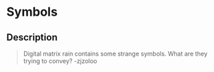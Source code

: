 # Symbols
## Description
> Digital matrix rain contains some strange symbols. What are they trying to convey? -zjzoloo

